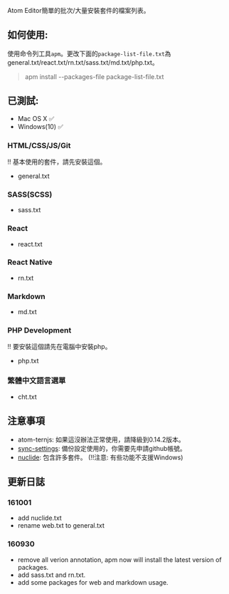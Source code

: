 Atom Editor簡單的批次/大量安裝套件的檔案列表。

## 如何使用:

使用命令列工具`apm`。更改下面的`package-list-file.txt`為general.txt/react.txt/rn.txt/sass.txt/md.txt/php.txt。

> apm install --packages-file package-list-file.txt

## 已測試:

- Mac OS X ✅
- Windows(10) ✅

### HTML/CSS/JS/Git

!! 基本使用的套件，請先安裝這個。

- general.txt

### SASS(SCSS)

- sass.txt

### React

- react.txt

### React Native

- rn.txt

### Markdown

- md.txt

### PHP Development

!! 要安裝這個請先在電腦中安裝php。

- php.txt

### 繁體中文語言選單

- cht.txt

## 注意事項

- atom-ternjs: 如果這沒辦法正常使用，請降級到0.14.2版本。
- [sync-settings](https://atom.io/packages/sync-settings): 備份設定使用的，你需要先申請github帳號。
- [nuclide](https://atom.io/packages/nuclide): 包含許多套件。 (!!注意: 有些功能不支援Windows)

## 更新日誌

### 161001

- add nuclide.txt
- rename web.txt to general.txt

### 160930

- remove all verion annotation, apm now will install the latest version of packages.
- add sass.txt and rn.txt.
- add some packages for web and markdown usage.

